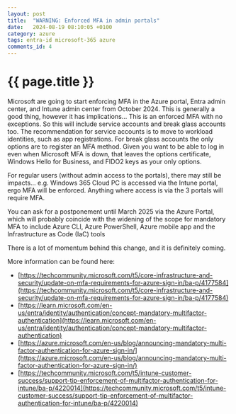 ```yaml
---
layout: post
title:  "WARNING: Enforced MFA in admin portals"
date:   2024-08-19 08:10:05 +0100
category: azure
tags: entra-id microsoft-365 azure
comments_id: 4
---
```

<h1>{{ page.title }}</h1>

Microsoft are going to start enforcing MFA in the Azure portal, Entra admin center, and Intune admin center from October 2024.   This is generally a good thing, however it has implications...   This is an enforced MFA with no exceptions.  So this will include service accounts and break glass accounts too.   The recommendation for service accounts is to move to workload identities, such as app registrations.  For break glass accounts the only options are to register an MFA method.  Given you want to be able to log in even when Microsoft MFA is down, that leaves the options certificate, Windows Hello for Business, and FIDO2 keys as your only options.

For regular users (without admin access to the portals), there may still be impacts...  e.g. Windows 365 Cloud PC is accessed via the Intune portal, ergo MFA will be enforced.  Anything where access is via the 3 portals will require MFA.

You can ask for a postponement until March 2025 via the Azure Portal, which will probably coincide with the widening of the scope for mandatory MFA to include Azure CLI, Azure PowerShell, Azure mobile app and the Infrastructure as Code (IaC) tools

There is a lot of momentum behind this change, and it is definitely coming.  

More information can be found here:
* [https://techcommunity.microsoft.com/t5/core-infrastructure-and-security/update-on-mfa-requirements-for-azure-sign-in/ba-p/4177584](https://techcommunity.microsoft.com/t5/core-infrastructure-and-security/update-on-mfa-requirements-for-azure-sign-in/ba-p/4177584)
* [https://learn.microsoft.com/en-us/entra/identity/authentication/concept-mandatory-multifactor-authentication](https://learn.microsoft.com/en-us/entra/identity/authentication/concept-mandatory-multifactor-authentication)
* [https://azure.microsoft.com/en-us/blog/announcing-mandatory-multi-factor-authentication-for-azure-sign-in/](https://azure.microsoft.com/en-us/blog/announcing-mandatory-multi-factor-authentication-for-azure-sign-in/)
* [https://techcommunity.microsoft.com/t5/intune-customer-success/support-tip-enforcement-of-multifactor-authentication-for-intune/ba-p/4220014](https://techcommunity.microsoft.com/t5/intune-customer-success/support-tip-enforcement-of-multifactor-authentication-for-intune/ba-p/4220014)